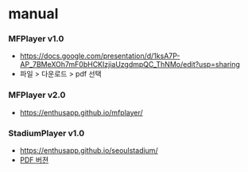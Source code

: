# manual

### MFPlayer v1.0
* https://docs.google.com/presentation/d/1ksA7P-AP_7BMeXOh7mF0bHCKIzjiaUzgdmpQC_ThNMo/edit?usp=sharing
* 파일 > 다운로드 > pdf 선택

### MFPlayer v2.0
* https://enthusapp.github.io/mfplayer/

### StadiumPlayer v1.0
* https://enthusapp.github.io/seoulstadium/
* [PDF 버젼](https://enthusapp.github.io/seoulstadium/seoulExternalLight_v1.0.pdf)
